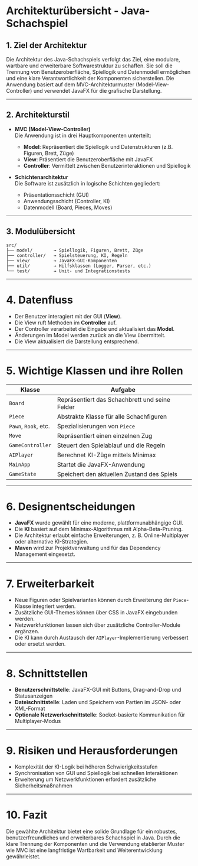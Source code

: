 # Architekturübersicht - Java-Schachspiel

## 1. Ziel der Architektur

Die Architektur des Java-Schachspiels verfolgt das Ziel, eine modulare, wartbare
und erweiterbare Softwarestruktur zu schaffen. Sie soll die Trennung von Benutzeroberfläche, Spiellogik
und Datenmodell ermöglichen und eine klare Verantwortlichkeit der Komponenten sicherstellen.
Die Anwendung basiert auf dem MVC-Architekturmuster (Model-View-Controller)
und verwendet JavaFX für die grafische Darstellung.

---

## 2. Architekturstil

- **MVC (Model-View-Controller)**  
  Die Anwendung ist in drei Hauptkomponenten unterteilt:
    - **Model**: Repräsentiert die Spiellogik und Datenstrukturen (z.B. Figuren, Brett, Züge)
    - **View**: Präsentiert die Benutzeroberfläche mit JavaFX
    - **Controller**: Vermittelt zwischen Benutzerinteraktionen und Spiellogik

- **Schichtenarchitektur**  
  Die Software ist zusätzlich in logische Schichten gegliedert:
    - Präsentationsschicht (GUI)
    - Anwendungsschicht (Controller, KI)
    - Datenmodell (Board, Pieces, Moves)

---

## 3. Modulübersicht

```plaintext
src/
├── model/        → Spiellogik, Figuren, Brett, Züge
├── controller/   → Spielsteuerung, KI, Regeln
├── view/         → JavaFX-GUI-Komponenten
├── util/         → Hilfsklassen (Logger, Parser, etc.)
└── test/         → Unit- und Integrationstests
```

---

# 4. Datenfluss

- Der Benutzer interagiert mit der GUI (**View**).
- Die View ruft Methoden im **Controller** auf.
- Der Controller verarbeitet die Eingabe und aktualisiert das **Model**.
- Änderungen im Model werden zurück an die View übermittelt.
- Die View aktualisiert die Darstellung entsprechend.

---

# 5. Wichtige Klassen und ihre Rollen

| Klasse                | Aufgabe                                                 |
|-----------------------|---------------------------------------------------------|
| `Board`               | Repräsentiert das Schachbrett und seine Felder          |
| `Piece`               | Abstrakte Klasse für alle Schachfiguren                 |
| `Pawn`, `Rook`, etc.  | Spezialisierungen von `Piece`                           |
| `Move`                | Repräsentiert einen einzelnen Zug                       |
| `GameController`      | Steuert den Spielablauf und die Regeln                  |
| `AIPlayer`            | Berechnet KI-Züge mittels Minimax                       |
| `MainApp`             | Startet die JavaFX-Anwendung                            |
| `GameState`           | Speichert den aktuellen Zustand des Spiels              |

---

# 6. Designentscheidungen

- **JavaFX** wurde gewählt für eine moderne, plattformunabhängige GUI.
- Die **KI** basiert auf dem Minimax-Algorithmus mit Alpha-Beta-Pruning.
- Die Architektur erlaubt einfache Erweiterungen, z. B. Online-Multiplayer oder alternative KI-Strategien.
- **Maven** wird zur Projektverwaltung und für das Dependency Management eingesetzt.

---

# 7. Erweiterbarkeit

- Neue Figuren oder Spielvarianten können durch Erweiterung der `Piece`-Klasse integriert werden.
- Zusätzliche GUI-Themes können über CSS in JavaFX eingebunden werden.
- Netzwerkfunktionen lassen sich über zusätzliche Controller-Module ergänzen.
- Die KI kann durch Austausch der `AIPlayer`-Implementierung verbessert oder ersetzt werden.

---

# 8. Schnittstellen

- **Benutzerschnittstelle**: JavaFX-GUI mit Buttons, Drag-and-Drop und Statusanzeigen
- **Dateischnittstelle**: Laden und Speichern von Partien im JSON- oder XML-Format
- **Optionale Netzwerkschnittstelle**: Socket-basierte Kommunikation für Multiplayer-Modus

---

# 9. Risiken und Herausforderungen

- Komplexität der KI-Logik bei höheren Schwierigkeitsstufen
- Synchronisation von GUI und Spiellogik bei schnellen Interaktionen
- Erweiterung um Netzwerkfunktionen erfordert zusätzliche Sicherheitsmaßnahmen

---

# 10. Fazit

Die gewählte Architektur bietet eine solide Grundlage für ein robustes, benutzerfreundliches
und erweiterbares Schachspiel in Java. Durch die klare Trennung der Komponenten und die Verwendung etablierter Muster
wie MVC ist eine langfristige Wartbarkeit und Weiterentwicklung gewährleistet.
